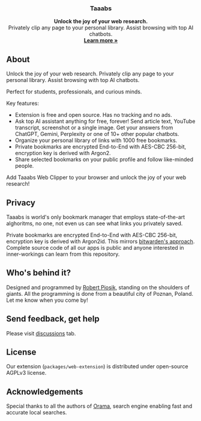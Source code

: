 <h3 align="center">Taaabs</h3>

<p align="center">
    <b>Unlock the joy of your web research.</b>
    <br />
    Privately clip any page to your personal library. Assist browsing with top AI chatbots.
    <br />
    <a href="https://taaabs.com"><strong>Learn more »</strong></a>
    <br />
   
</p>

## About

Unlock the joy of your web research. Privately clip any page to your personal library. Assist browsing with top AI chatbots.

Perfect for students, professionals, and curious minds.

Key features:

- Extension is free and open source. Has no tracking and no ads.
- Ask top AI assistant anything for free, forever! Send article text, YouTube transcript, screenshot or a single image. Get your answers from ChatGPT, Gemini, Perplexity or one of 10+ other popular chatbots.
- Organize your personal library of links with 1000 free bookmarks.
- Private bookmarks are encrypted End-to-End with AES-CBC 256-bit, encryption key is derived with Argon2.
- Share selected bookmarks on your public profile and follow like-minded people.

Add Taaabs Web Clipper to your browser and unlock the joy of your web research!

## Privacy

Taaabs is world's only bookmark manager that employs state-of-the-art alghoritms, no one, not even us can see what links you privately saved.

Private bookmarks are encrypted End-to-End with AES-CBC 256-bit, encryption key is derived with Argon2id. This mirrors [bitwarden's approach](https://bitwarden.com/help/what-encryption-is-used/). Complete source code of all our apps is public and anyone interested in inner-workings can learn from this repository.

## Who's behind it?

Designed and programmed by [Robert Piosik](https://x.com/robertpiosik), standing on the shoulders of giants. All the programming is done from a beautiful city of Poznan, Poland. Let me know when you come by!

## Send feedback, get help

Please visit [discussions](https://github.com/taaabs/taaabs/discussions) tab.

## License

Our extension (`packages/web-extension`) is distributed under open-source AGPLv3 license.

## Acknowledgements

Special thanks to all the authors of [Orama](https://github.com/askorama/orama), search engine enabling fast and accurate local searches.
